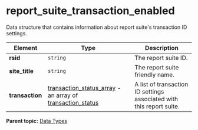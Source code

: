 # report_suite_transaction_enabled

Data structure that contains information about report suite's transaction ID settings.

|Element|Type|Description|
|-------|----|-----------|
|**rsid** |`string` | The report suite ID. |
|**site_title** |`string` | The report suite friendly name. |
|**transaction** | [transaction_status_array](r_transaction_status_array.md#) - an array of [transaction_status](r_transaction_status.md#) | A list of transaction ID settings associated with this report suite. |

**Parent topic:** [Data Types](../data_types/c_datatypes.md)

